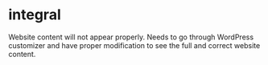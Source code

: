 # integral

Website content will not appear properly. Needs to go through WordPress customizer and have proper modification to see the full and correct website content.
